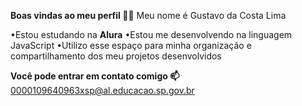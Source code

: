 **Boas vindas ao meu perfil 💙💙**
Meu nome é Gustavo da Costa Lima

•Estou estudando na **Alura**
•Estou me desenvolvendo na linguagem JavaScript
•Utilizo esse espaço para minha organização e compartilhamento dos meu projetos desenvolvidos

**Você pode entrar em contato comigo 📫**
0000109640963xsp@al.educacao.sp.gov.br

